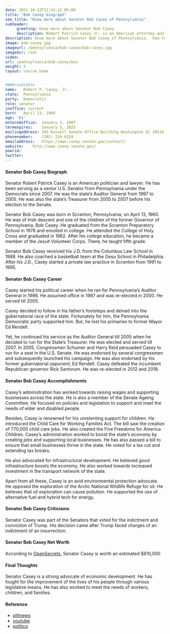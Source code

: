```yaml
---
date: 2021-10-22T11:54:12-05:00
title: "Bob Casey biograph"
seo_title: "Know more about Senator Bob Casey of Pennsylvania"
subheader:
     greeting: Know more about Senator Bob Casey
     description: Robert Patrick Casey Jr. is an American attorney and politician serving as the senior United States Senator from Pennsylvania, a seat to which he was first elected in 2006. He previously served as Pennsylvania Auditor General from 1997 to 2005 and as Pennsylvania Treasurer from 2005 to 2007.
description: Know more about Senator Bob Casey of Pennsylvania.  how to  Contact Senator Bob Casey includes  email address, phone number, and mailing address.
image: bob-casey.jpg
imageurl: /pennsylvania/bob-casey/bob-casey.jpg
imagedir: root
video: 
url: /pennsylvania/bob-casey/bio
weight: 2
layout: course_home


####candidate
name:	Robert P. Casey, Jr.
state:	Pennsylvania
party:	Democratic
role: senator
inoffice: current
born:	April 13, 1960 
age: '61'
enteredoffice:	January 3, 2007
termexpires:	January 3, 2025
mailingaddress:	393 Russell Senate Office Building Washington DC 20510
phonenumber:	(202) 224-6324
emailaddress:	https://www.casey.senate.gov/contact/
website:	http://www.casey.senate.gov/
powrid: 
twitter: 
---
```


#### Senator Bob Casey Biograph
Senator Robert Patrick Casey is an American politician and lawyer. He has been serving as a senior U.S. Senator from Pennsylvania under the Democrats since 2007. He was the state’s Auditor General from 1997 to 2005. He was also the state’s Treasurer from 2005 to 2007 before his election to the Senate.

Senator Bob Casey was born in Scranton, Pennsylvania, on April 13, 1960. He was of Irish descent and one of the children of the former Governor of Pennsylvania, Bob Casey. 
He graduated from the Scranton Preparatory School in 1978 and enrolled in college. He attended the College of Holy Cross and graduated in 1982. After his college education, he became a member of the Jesuit Volunteer Corps. There, he taught fifth grade. 

Senator Bob Casey received his J.D. from the Columbus Law School in 1988. He also coached a basketball team at the Gesu School in Philadelphia. After his J.D., Casey started a private law practice in Scranton from 1991 to 1995.

#### Senator Bob Casey Career
Casey started his political career when he ran for Pennsylvania’s Auditor General in 1996. He assumed office in 1997 and was re-elected in 2000. He served till 2005.

Casey decided to follow in his father’s footsteps and delved into the gubernatorial race of the state. Fortunately for him, the Pennsylvania Democratic party supported him. But, he lost his primaries to former Mayor Ed Rendell.

Yet, he continued his service as the Auditor General till 2005 when he decided to run for the State’s Treasurer. He was elected and served till 2007.
In 2005, Congressmen Schumer and Harry Reid persuaded Casey to run for a seat in the U.S. Senate. He was endorsed by several congressmen and subsequently launched his campaign. He was also endorsed by his former gubernatorial opponent, Ed Rendell. Casey defeated the incumbent Republican governor Rick Santorum. He was re-elected in 2012 and 2018.

#### Senator Bob Casey Accomplishments
Casey’s administration has worked towards raising wages and supporting businesses across the state. He is also a member of the Senate Ageing Committee. He focused on policies and legislation to support and meet the needs of elder and disabled people.

Besides, Casey is renowned for his unrelenting support for children. He introduced the Child Care for Working Families Act. The bill saw the creation of 770,000 child care jobs. He also created the Five Freedoms for America Children.
Casey’s administration worked to boost the state’s economy by creating jobs and supporting local businesses. He has also passed a bill to ensure that small businesses thrive in the state. He voted for a tax cut and extending tax breaks.

He also advocated for infrastructural development. He believed good infrastructure boosts the economy. He also worked towards increased investment in the transport network of the state.

Apart from all these, Casey is an avid environmental protection advocate. He opposed the exploration of the Arctic National Wildlife Refuge for oil. He believes that oil exploration can cause pollution. He supported the use of alternative fuel and hybrid tech for energy.

#### Senator Bob Casey Criticisms
Senator Casey was part of the Senators that voted for the indictment and conviction of Trump. His decision came after Trump faced charges of an indictment of an insurrection.

#### Senator Bob Casey Net Worth
According to [OpenSecrets](https://www.opensecrets.org/personal-finances/bob-casey/net-worth?cid=N00027503&year=2018), Senator Casey is worth an estimated $610,000

#### Final Thoughts
Senator Casey is a strong advocate of economic development. He has fought for the improvement of the lives of his people through various legislative means. He has also worked to meet the needs of workers, children, and families. 

#### Reference
* [pittnews](https://pittnews.com/article/137580/top-stories/pa-senator-bob-casey-jr-beats-lou-barletta-wins-third-term/)
* [youtube](https://www.youtube.com/watch?v=Gn2D_eVMTy4)
* [politico](https://www.politico.com/story/2018/07/02/casey-abortion-pennsylvania-midterms-689505)
